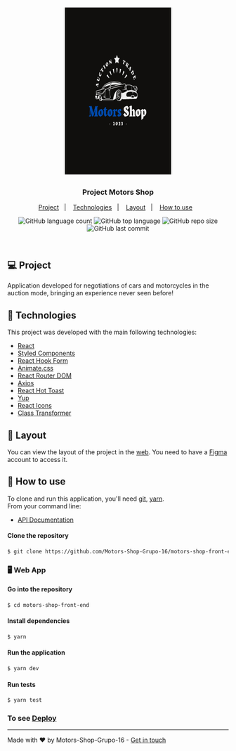 <h1 align="center">
	<img height="380em" width="48%" alt="Logo Motors-Shop" src="src/assets/MotorsShop.png" />
</h1>
 
<h3 align="center">
  Project Motors Shop
</h3>

<p align="center">
  <a href="#-project">Project</a>&nbsp;&nbsp;&nbsp;|&nbsp;&nbsp;&nbsp;
  <a href="#-technologies">Technologies</a>&nbsp;&nbsp;&nbsp;|&nbsp;&nbsp;&nbsp;
  <a href="#-layout">Layout</a>&nbsp;&nbsp;&nbsp;|&nbsp;&nbsp;&nbsp;
  <a href="#-how-to-use">How to use</a>&nbsp;&nbsp;&nbsp;
</p>

<p align="center">
  <img alt="GitHub language count" src="https://img.shields.io/github/languages/count/Motors-Shop-Grupo-16/motors-shop-front-end">

  <img alt="GitHub top language" src="https://img.shields.io/github/languages/top/Motors-Shop-Grupo-16/motors-shop-front-end">

  <img alt="GitHub repo size" src="https://img.shields.io/github/repo-size/Motors-Shop-Grupo-16/motors-shop-front-end">

  <img alt="GitHub last commit" src="https://img.shields.io/github/last-commit/Motors-Shop-Grupo-16/motors-shop-front-end">
</p>

<br/>

## 💻 Project

Application developed for negotiations of cars and motorcycles in the auction mode, bringing an experience never seen before!

## 🚀 Technologies

This project was developed with the main following technologies:

- [React](https://reactjs.org/)
- [Styled Components](https://styled-components.com/)
- [React Hook Form](https://react-hook-form.com/)
- [Animate.css](https://animate.style/)
- [React Router DOM](https://reactrouter.com/en/main)
- [Axios](https://axios-http.com/docs/intro)
- [React Hot Toast](https://react-hot-toast.com/)
- [Yup](https://www.npmjs.com/package/yup)
- [React Icons](https://react-icons.github.io/react-icons/)
- [Class Transformer](https://github.com/typestack/class-transformer#readme)

## 🔖 Layout

You can view the layout of the project in the [web](https://www.figma.com/file/gEUjTK4ozBPNbJnqI8qZPH/M6---E-Commerce?node-id=45%3A2&t=OnczNyexQuFuSdl0-0). You need to have a [Figma](https://www.figma.com/) account to access it.

## 🧩 How to use

To clone and run this application, you'll need [git](https://git-scm.com), [yarn](https://classic.yarnpkg.com/lang/en/docs/). 
<br/>From your command line:

- [API Documentation](https://github.com/Motors-Shop-Grupo-16/motors-shop-api)

#### Clone the repository
```bash
$ git clone https://github.com/Motors-Shop-Grupo-16/motors-shop-front-end
```

### 🖥️ Web App

#### Go into the repository
```bash
$ cd motors-shop-front-end
```

#### Install dependencies
```bash
$ yarn
```

#### Run the application
```bash
$ yarn dev
```

#### Run tests
```bash
$ yarn test
```


### To see [Deploy](https://motors-shops-front.vercel.app/)
---

Made with ♥ by Motors-Shop-Grupo-16 - [Get in touch](https://github.com/Motors-Shop-Grupo-16)
